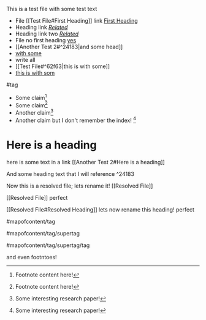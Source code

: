 This is a test file with some test text


- File [[Test File#First Heading]] link [First Heading](<Test File>)
- Heading link [*Related*](<Test File#*Related*>)
- Heading link two [*Related*](<Test File#*Related*>)
- File no first heading [yes](<Test File>)
- [[Another Test 2#^24183|and some head]]
- [with some](<Another Test#^47ab1>)
- write all 
- [[Test File#^62f63|this is with some]]
- [this is with som](<Test File#^62f63>)


#tag

- Some claim[^1]
- Some claim[^1]
- Another claim[^2]
- Another claim but I don't remember the index! [^2]

# Here is a heading

here is some text in a link [[Another Test 2#Here is a heading]]

And some heading text that I will reference   ^24183


Now this is a resolved file; lets rename it!
[[Resolved File]]

[[Resolved File]] perfect

[[Resolved File#Resolved Heading]] lets now rename this heading! perfect




#mapofcontent/tag

#mapofcontent/tag/supertag

#mapofcontent/tag/supertag/tag



[^1]: Footnote content here!
[^2]: Some interesting research paper!


and even footntoes!
